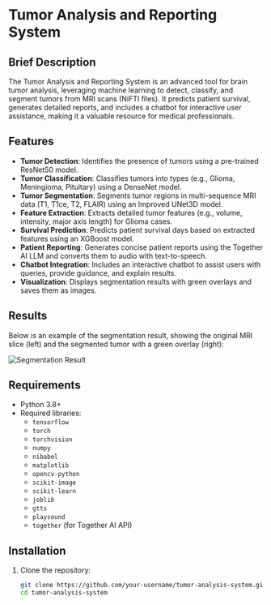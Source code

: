 # Tumor Analysis and Reporting System

## Brief Description
The Tumor Analysis and Reporting System is an advanced tool for brain tumor analysis, leveraging machine learning to detect, classify, and segment tumors from MRI scans (NiFTI files). It predicts patient survival, generates detailed reports, and includes a chatbot for interactive user assistance, making it a valuable resource for medical professionals.

## Features
- **Tumor Detection**: Identifies the presence of tumors using a pre-trained ResNet50 model.
- **Tumor Classification**: Classifies tumors into types (e.g., Glioma, Meningioma, Pituitary) using a DenseNet model.
- **Tumor Segmentation**: Segments tumor regions in multi-sequence MRI data (T1, T1ce, T2, FLAIR) using an Improved UNet3D model.
- **Feature Extraction**: Extracts detailed tumor features (e.g., volume, intensity, major axis length) for Glioma cases.
- **Survival Prediction**: Predicts patient survival days based on extracted features using an XGBoost model.
- **Patient Reporting**: Generates concise patient reports using the Together AI LLM and converts them to audio with text-to-speech.
- **Chatbot Integration**: Includes an interactive chatbot to assist users with queries, provide guidance, and explain results.
- **Visualization**: Displays segmentation results with green overlays and saves them as images.

## Results
Below is an example of the segmentation result, showing the original MRI slice (left) and the segmented tumor with a green overlay (right):

![Segmentation Result](images/segmentation_result.png "Segmentation Result with Tumor Overlay")

## Requirements
- Python 3.8+
- Required libraries:
  - `tensorflow`
  - `torch`
  - `torchvision`
  - `numpy`
  - `nibabel`
  - `matplotlib`
  - `opencv-python`
  - `scikit-image`
  - `scikit-learn`
  - `joblib`
  - `gtts`
  - `playsound`
  - `together` (for Together AI API)

## Installation
1. Clone the repository:
   ```bash
   git clone https://github.com/your-username/tumor-analysis-system.git
   cd tumor-analysis-system
